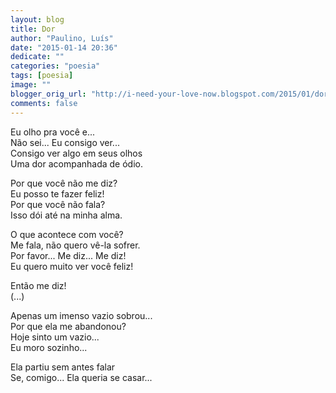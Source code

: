 ```yaml
---
layout: blog
title: Dor
author: "Paulino, Luís"
date: "2015-01-14 20:36"
dedicate: ""
categories: "poesia"
tags: [poesia]
image: ""
blogger_orig_url: "http://i-need-your-love-now.blogspot.com/2015/01/dor.html"
comments: false
---
```


Eu olho pra você e...\
Não sei... Eu consigo ver...\
Consigo ver algo em seus olhos\
Uma dor acompanhada de ódio.

Por que você não me diz?\
Eu posso te fazer feliz!\
Por que você não fala?\
Isso dói até na minha alma.

O que acontece com você?\
Me fala, não quero vê-la sofrer.\
Por favor... Me diz... Me diz!\
Eu quero muito ver você feliz!

Então me diz!\
(...)

Apenas um imenso vazio sobrou...\
Por que ela me abandonou?\
Hoje sinto um vazio...\
Eu moro sozinho...

Ela partiu sem antes falar\
Se, comigo... Ela queria se casar...
